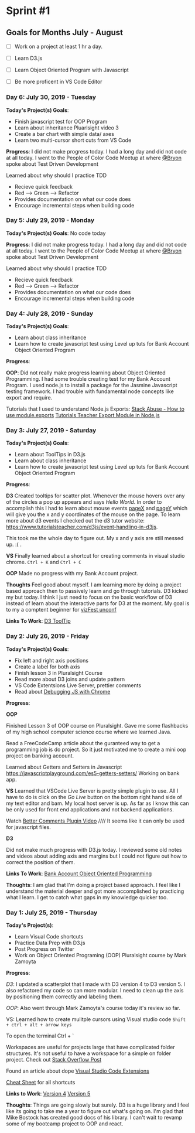 # Sprint #1

## Goals for Months July - August

- [ ] Work on a project at least 1 hr a day.
- [ ] Learn D3.js
- [ ] Learn Object Oriented Program with Javascript
- [ ] Be more proficent in VS Code Editor



### Day 6: July 30,  2019 - Tuesday

**Today's Project(s) Goals**:

- Finish javascript test for OOP Program
- Learn about inheritance Pluarlsight video 3
- Create a bar chart with simple data/ axes
- Learn two multi-cursor short cuts from VS Code

**Progress**: I did not make progress today. I had a long day and did not code at all today.
I went to the People of Color Code Meetup at where [@Bryon](https://www.byronwoodfork.com/page/about/) spoke about Test Driven Development

Learned about why should I practice TDD

- Recieve quick feedback
- Red --> Green --> Refactor
- Provides documentation on what our code does
- Encourage incremental steps when building code

### Day 5: July 29,  2019 - Monday

**Today's Project(s) Goals**:
No code today

**Progress**: I did not make progress today. I had a long day and did not code at all today.
I went to the People of Color Code Meetup at where [@Bryon](https://www.byronwoodfork.com/page/about/) spoke about Test Driven Development

Learned about why should I practice TDD

- Recieve quick feedback
- Red --> Green --> Refactor
- Provides documentation on what our code does
- Encourage incremental steps when building code


### Day 4: July 28,  2019 - Sunday

**Today's Project(s) Goals**:

- Learn about class inheritance 
- Learn how to create javascript test using Level up tuts for Bank Account Object Oriented Program


**Progress**: 

**OOP**: Did not really make progress learning about Object Oriented Programming. I had some trouble creating test for my Bank Account Program. I used  node.js to install a package for the Jasmine Javascript testing framework. I had trouble with fundamental node concepts like export and require. 

Tutorials that I used to understand Node.js Exports:
[Stack Abuse - How to use module.exports](https://stackabuse.com/how-to-use-module-exports-in-node-js/)
[Tutorials Teacher Export Module in Node.js](https://www.tutorialsteacher.com/nodejs/nodejs-module-exports)

<!-- ! insert screen shot of test being passed  -->


### Day 3: July 27,  2019 - Saturday

**Today's Project(s) Goals**:

- Learn about ToolTips in D3.js
- Learn about class inheritance 
- Learn how to create javascript test using Level up tuts for Bank Account Object Oriented Program


**Progress**:

**D3**
Created tooltips for scatter plot. Whenever the mouse hovers over any of the circles a pop up appears and  says *Hello World*. In order to accomplish this I had to learn about mouse events [pageX](https://developer.mozilla.org/en-US/docs/Web/API/MouseEvent/pageX) and [pageY](https://developer.mozilla.org/en-US/docs/Web/API/MouseEvent/pageY) which will give you the x and y coordinates of the mouse on the page. To learn more about d3 events I checked out the d3 tutor website: https://www.tutorialsteacher.com/d3js/event-handling-in-d3js.

<!-- ! @TO Put screen shots of D3 Projects Here -->

This took me the whole day to figure out. My x and y axis are still messed up. :( .

**VS**
Finally learned about a shortcut for creating comments in visual studio chrome. `Ctrl + K` and `Ctrl + C`

**OOP**
Made no progress with my Bank Account project.

**Thoughts**
Feel good about myself. I am learning more by doing a project based approach then to passively learn and go through tutorials. D3 kicked my but today. I think I just need to focus on the basic workflow of D3 instead of learn about the interactive parts for D3 at the moment. My goal is to my a comptent beginner for [vizFest unconf](http://visfest.com/unconf2019/)

**Links To Work**:
[D3 ToolTip](https://github.com/zaynaib/dataVizPractice/tree/d3v5/D3-Homework)


### Day 2: July 26, 2019 - Friday

**Today's Project(s) Goals**:

- Fix left  and right axis positions
- Create a label for both axis
- Finish lesson 3 in Pluralsight Course
- Read more about D3 joins and update pattern
- VS Code Extentsions  Live Server, prettier comments
- Read about [Debugging JS with Chrome](https://scotch.io/tutorials/debugging-javascript-in-google-chrome-and-visual-studio-code)


**Progress**:

**OOP**

Finished Lesson 3 of OOP course on Pluralsight. Gave me some flashbacks of my high school computer science course where we learned Java. 

Read a FreeCodeCamp article about the guranteed way to get a programming job is do project. So it just motivated me to create a mini oop project on banking account.

Learned about Getters and Setters in Javascript https://javascriptplayground.com/es5-getters-setters/
Working on bank app.


**VS**
Learned that VSCode Live Server is pretty simple plugin to use. All I have to do is click on the *Go Live* button on the bottom right hand side of my text editor and bam. My local host server is up. As far as I know this can be only used for front end applications and not backend applications.


Watch [Better Comments Plugin Video](https://www.youtube.com/watch?v=Wft93GaVMfc) //// It seems like it can only be used for javascript files.

**D3**

Did not make much progress with D3.js today. I reviewed some old notes and videos about adding axis and margins but I could not figure out how to correct the position of them.

**Links To Work**:
[Bank Account Object Oriented Programming](https://github.com/zaynaib/CS_Concepts)

**Thoughts**:
I am glad that I'm doing a project based approach. I feel like I understand the material deeper and got more accomplished by practicing what I learn. I get to catch what gaps in my knowledge quicker too.



### Day 1: July 25, 2019 - Thursday
**Today's Project(s)**:

- Learn Visual Code shortcuts
- Practice Data Prep with D3.js
- Post Progress on Twitter
- Work on Object Oriented Programing (OOP) Pluralsight course by Mark Zamoyta

**Progress**: 

*D3*: I updated a scatterplot that I made with D3 version 4 to D3 version 5. I also refactored my code so can more modular. I need to clean up the axis by positioning them correctly and labeling them. 

*OOP*: Also went through Mark Zamoyta's course today it's review so far.

 VS: 
 Learned how to create mulitple cursors using Visual studio code `Shift + ctrl + alt + arrow keys`

 To open the terminal Ctrl + `

 Workspaces are useful for projects large that have complicated folder structures. It's not useful to have a workspace for a simple on folder project. Check out [Stack Overflow Post](https://stackoverflow.com/questions/44629890/what-is-a-workspace-in-vs-code)

 Found an article about dope [Visual Studio Code Extensions](https://scotch.io/bar-talk/22-best-visual-studio-code-extensions-for-web-development#toc-16-better-comments)

[Cheat Sheet](https://code.visualstudio.com/docs/editor/codebasics) for all shortcuts

**Links to Work**:
[Version 4](https://github.com/zaynaib/dataVizPractice/blob/practice/D3-Homework/assets/public/js/app.js)
[Version 5](https://github.com/zaynaib/dataVizPractice/blob/master/D3-Homework/assets/public/js/app.js)

**Thoughts**: Things are going slowly but surely. D3 is a huge library and I feel like its going to take me a year to figure out what's going on. I'm glad that Mike Bostock has created good docs of his library. I can't wait to revamp some of my bootcamp project to OOP and react.

